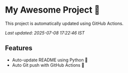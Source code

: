 # My Awesome Project 🚀

This project is automatically updated using GitHub Actions.

_Last updated: 2025-07-08 17:22:46 IST_

## Features
- Auto-update README using Python 🐍
- Auto Git push with GitHub Actions 🤖
